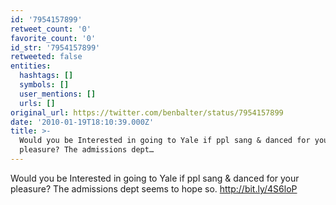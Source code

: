 ```yaml
---
id: '7954157899'
retweet_count: '0'
favorite_count: '0'
id_str: '7954157899'
retweeted: false
entities:
  hashtags: []
  symbols: []
  user_mentions: []
  urls: []
original_url: https://twitter.com/benbalter/status/7954157899
date: '2010-01-19T18:10:39.000Z'
title: >-
  Would you be Interested in going to Yale if ppl sang & danced for your
  pleasure? The admissions dept…
---
```


Would you be Interested in going to Yale if ppl sang & danced for your pleasure? The admissions dept seems to hope so. http://bit.ly/4S6loP